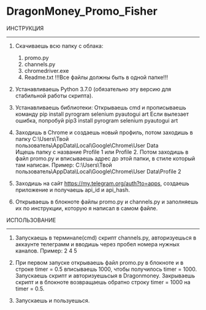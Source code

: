 # DragonMoney_Promo_Fisher

ИНСТРУКЦИЯ
_________________________________
1. Скачиваешь всю папку с облака:
    1) promo.py
    2) channels.py
    3) chromedriver.exe
    4) Readme.txt
    !!!Все файлы должны быть в одной папке!!!

2. Устанавливаешь Python 3.7.0 (обязательно эту версию для стабильной работы скрипта).

3. Устанавливаешь библиотеки:
    Открываешь cmd и прописываешь команду pip install pyrogram selenium pyautogui art
    Если вылезает ошибка, попробуй pip3 install pyrogram selenium pyautogui art

4. Заходишь в Chrome и создаешь новый профиль, потом заходишь в папку C:\Users\Твой пользователь\AppData\Local\Google\Chrome\User Data\
    Ищешь папку с название Profile 1 или Profile 2.
    Потом заходишь в файл promo.py и вписываешь адрес до этой папки, в стиле который там написан.
    Пример: C:\\Users\\Твой пользователь\\AppData\\Local\\Google\\Chrome\\User Data\\Profile 2

5. Заходишь на сайт https://my.telegram.org/auth?to=apps, создаешь приложение и получаешь api_id и api_hash.

6. Открываешь в блокноте файлы promo.py и channels.py и заполняешь их по инструкции, которую я написал в самом файле.


ИСПОЛЬЗОВАНИЕ
_________________________________
1. Запускаешь в терминале(cmd) скрипт channels.py, авторизуешься в аккаунте телеграмм и вводишь через пробел номера нужных каналов.
    Пример: 2 4 5

2. При первом запуске открываешь файл promo.py в блокноте и в строке timer = 0.5 вписываешь 1000, чтобы получилось timer = 1000.
    Запускаешь скрипт и авторизуешьсыя в Dragonmoney.
    Закрываешь скрипт и в блокноте возвращаешь обратно строку timer = 1000 на timer = 0.5.

3. Запускаешь и пользуешься.

